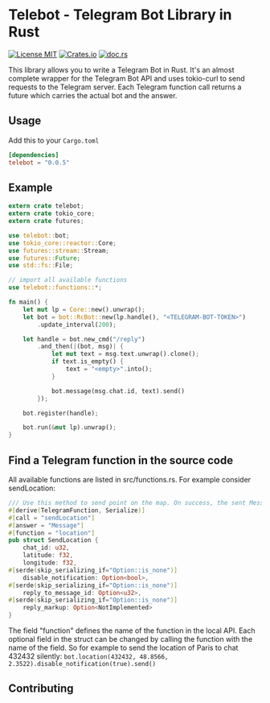 Telebot - Telegram Bot Library in Rust
======================================

 [![License MIT](https://img.shields.io/badge/license-MIT-blue.svg)](https://github.com/bytesnake/telebot/blob/master/LICENSE) [![Crates.io](https://img.shields.io/crates/v/telebot.svg)](https://crates.io/crates/telebot) [![doc.rs](https://docs.rs/telebot/badge.svg)](https://docs.rs/telebot)

This library allows you to write a Telegram Bot in Rust. It's an almost complete wrapper for the Telegram Bot API and uses tokio-curl to send requests to the Telegram server. Each Telegram function call returns a future which carries the actual bot and the answer.

## Usage
Add this to your `Cargo.toml`
``` toml
[dependencies]
telebot = "0.0.5"
```

## Example
``` rust
extern crate telebot;
extern crate tokio_core;
extern crate futures;

use telebot::bot;
use tokio_core::reactor::Core;                       
use futures::stream::Stream;
use futures::Future;
use std::fs::File;

// import all available functions
use telebot::functions::*;

fn main() {
    let mut lp = Core::new().unwrap();
    let bot = bot::RcBot::new(lp.handle(), "<TELEGRAM-BOT-TOKEN>")
        .update_interval(200);

    let handle = bot.new_cmd("/reply")
        .and_then(|(bot, msg)| {
            let mut text = msg.text.unwrap().clone();
            if text.is_empty() {
                text = "<empty>".into();
            }

            bot.message(msg.chat.id, text).send()
        });

    bot.register(handle);

    bot.run(&mut lp).unwrap();
}
```

## Find a Telegram function in the source code
All available functions are listed in src/functions.rs. For example consider sendLocation:
``` rust
/// Use this method to send point on the map. On success, the sent Message is returned.
#[derive(TelegramFunction, Serialize)]
#[call = "sendLocation"]
#[answer = "Message"]
#[function = "location"]
pub struct SendLocation {
    chat_id: u32,
    latitude: f32,
    longitude: f32,
#[serde(skip_serializing_if="Option::is_none")]
    disable_notification: Option<bool>,
#[serde(skip_serializing_if="Option::is_none")]                                                                                                             
    reply_to_message_id: Option<u32>,
#[serde(skip_serializing_if="Option::is_none")]
    reply_markup: Option<NotImplemented>
}
```

The field "function" defines the name of the function in the local API. Each optional field in the struct can be changed by calling the function with the name of the field.
So for example to send the location of Paris to chat 432432 silently: ` bot.location(432432, 48.8566, 2.3522).disable_notification(true).send() `

## Contributing

